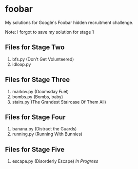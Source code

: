 # foobar

My solutions for Google's Foobar hidden recruitment challenge.

Note: I forgot to save my solution for stage 1

## Files for Stage Two
1. bfs.py (Don't Get Volunteered)
1. idloop.py

## Files for Stage Three
1. markov.py (Doomsday Fuel)
1. bombs.py (Bombs, baby)
1. stairs.py (The Grandest Staircase Of Them All)

## Files for Stage Four
1. banana.py (Distract the Guards)
1. running.py (Running With Bunnies) 

## Files for Stage Five
1. escape.py (Disorderly Escape) *In Progress*